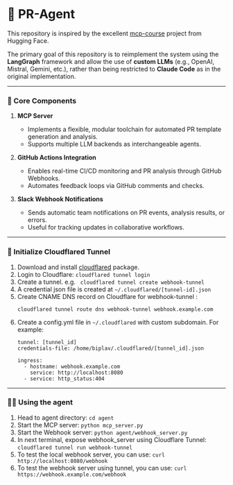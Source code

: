 # 🤖 PR-Agent

This repository is inspired by the excellent [mcp-course](https://github.com/huggingface/mcp-course) project from Hugging Face.

The primary goal of this repository is to reimplement the system using the **LangGraph** framework and allow the use of **custom LLMs** (e.g., OpenAI, Mistral, Gemini, etc.), rather than being restricted to **Claude Code** as in the original implementation.

---

### 🧩 Core Components

1. **MCP Server**
   - Implements a flexible, modular toolchain for automated PR template generation and analysis.
   - Supports multiple LLM backends as interchangeable agents.

2. **GitHub Actions Integration**
   - Enables real-time CI/CD monitoring and PR analysis through GitHub Webhooks.
   - Automates feedback loops via GitHub comments and checks.

3. **Slack Webhook Notifications**
   - Sends automatic team notifications on PR events, analysis results, or errors.
   - Useful for tracking updates in collaborative workflows.

---
### 🚂 Initialize Cloudflared Tunnel
1. Download and install [cloudflared](http://github.com/cloudflare/cloudflared/releases/latest/) package.
2. Login to Cloudflare: `cloudflared tunnel login`
3. Create a tunnel. e.g. ` cloudflared tunnel create webhook-tunnel` 
4. A credential json file is created at `~/.cloudflared/[tunnel-id].json`
5. Create CNAME DNS record on Cloudflare for webhook-tunnel :
   ```
   cloudflared tunnel route dns webhook-tunnel webhook.example.com
   ``` 
6. Create a config.yml file in `~/.cloudflared` with custom subdomain. For example:
   ```
   tunnel: [tunnel_id]
   credentials-file: /home/biplav/.cloudflared/[tunnel_id].json
   
   ingress:
     - hostname: webhook.example.com
       service: http://localhost:8080
     - service: http_status:404
   ```

---
### 🧑‍💻 Using the agent
1. Head to agent directory: `cd agent`
2. Start the MCP server: `python mcp_server.py`
3. Start the Webhook server: `python agent/webhook_server.py`
4. In next terminal, expose webhook_server using Cloudflare Tunnel:
   `cloudflared tunnel run webhook-tunnel`
5. To test the local webhook server, you can use:
   `curl http://localhost:8080/webhook`
6. To test the webhook server using tunnel, you can use:
   `curl https://webhook.example.com/webhook`
